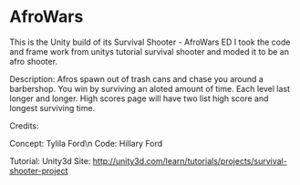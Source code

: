 # AfroWars
This is the Unity build of its Survival Shooter - AfroWars  ED
I took the code and frame work from unitys tutorial survival shooter and moded it to be an afro shooter.

Description: Afros spawn out of trash cans and chase you around a barbershop. You win by surviving an aloted amount of time.
Each level last longer and longer. High scores page will have two list high score and longest surviving time.

Credits: 

Concept: Tylila Ford\n
Code: Hillary Ford

Tutorial: Unity3d
Site: http://unity3d.com/learn/tutorials/projects/survival-shooter-project

